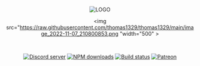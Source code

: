 
<div align="center">
  <br />
  <p>
   <img src="https://i.ibb.co/XWXM0x6/LOGO.png" alt="LOGO" border="0">
 
   <img src="https://raw.githubusercontent.com/thomas1329/thomas1329/main/image_2022-11-07_210800853.png "width="500" >
  </p>
  <br />
  <p>
    <a href="https://discord.gg/nERQmYafqQ"><img src="https://img.shields.io/discord/836907771269873674?color=blue&label=discord&logo=Support&logoColor=Join%20our%20community" alt="Discord server" /></a>
    <a href="https://www.npmjs.com/package/discord.js"><img src="https://img.shields.io/npm/dt/discord.js.svg?maxAge=3600" alt="NPM downloads" /></a>
    <a href="https://github.com/discordjs/discord.js/actions"><img src="https://github.com/discordjs/discord.js/workflows/Testing/badge.svg" alt="Build status" /></a>
    <a href="https://www.patreon.com/DISCORDmaker"><img src="https://img.shields.io/badge/donate-patreon-F96854.svg" alt="Patreon" /></a>
  </p>
</div>
